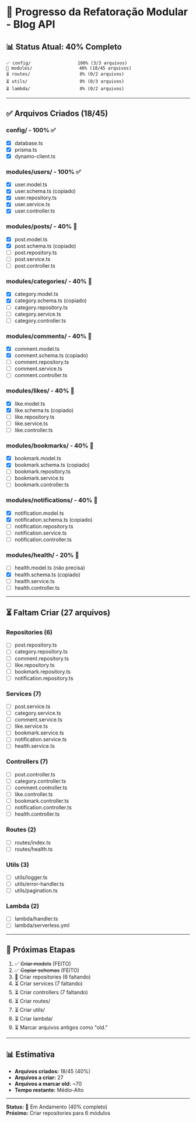 # 🔄 Progresso da Refatoração Modular - Blog API

## 📊 Status Atual: 40% Completo

```
✅ config/                  100% (3/3 arquivos)
🔄 modules/                  40% (18/45 arquivos)
⏳ routes/                   0% (0/2 arquivos)
⏳ utils/                    0% (0/3 arquivos)
⏳ lambda/                   0% (0/2 arquivos)
```

---

## ✅ Arquivos Criados (18/45)

### config/ - 100% ✅
- [x] database.ts
- [x] prisma.ts
- [x] dynamo-client.ts

### modules/users/ - 100% ✅
- [x] user.model.ts
- [x] user.schema.ts (copiado)
- [x] user.repository.ts
- [x] user.service.ts
- [x] user.controller.ts

### modules/posts/ - 40% 🔄
- [x] post.model.ts
- [x] post.schema.ts (copiado)
- [ ] post.repository.ts
- [ ] post.service.ts
- [ ] post.controller.ts

### modules/categories/ - 40% 🔄
- [x] category.model.ts
- [x] category.schema.ts (copiado)
- [ ] category.repository.ts
- [ ] category.service.ts
- [ ] category.controller.ts

### modules/comments/ - 40% 🔄
- [x] comment.model.ts
- [x] comment.schema.ts (copiado)
- [ ] comment.repository.ts
- [ ] comment.service.ts
- [ ] comment.controller.ts

### modules/likes/ - 40% 🔄
- [x] like.model.ts
- [x] like.schema.ts (copiado)
- [ ] like.repository.ts
- [ ] like.service.ts
- [ ] like.controller.ts

### modules/bookmarks/ - 40% 🔄
- [x] bookmark.model.ts
- [x] bookmark.schema.ts (copiado)
- [ ] bookmark.repository.ts
- [ ] bookmark.service.ts
- [ ] bookmark.controller.ts

### modules/notifications/ - 40% 🔄
- [x] notification.model.ts
- [x] notification.schema.ts (copiado)
- [ ] notification.repository.ts
- [ ] notification.service.ts
- [ ] notification.controller.ts

### modules/health/ - 20% 🔄
- [ ] health.model.ts (não precisa)
- [x] health.schema.ts (copiado)
- [ ] health.service.ts
- [ ] health.controller.ts

---

## ⏳ Faltam Criar (27 arquivos)

### Repositories (6)
- [ ] post.repository.ts
- [ ] category.repository.ts
- [ ] comment.repository.ts
- [ ] like.repository.ts
- [ ] bookmark.repository.ts
- [ ] notification.repository.ts

### Services (7)
- [ ] post.service.ts
- [ ] category.service.ts
- [ ] comment.service.ts
- [ ] like.service.ts
- [ ] bookmark.service.ts
- [ ] notification.service.ts
- [ ] health.service.ts

### Controllers (7)
- [ ] post.controller.ts
- [ ] category.controller.ts
- [ ] comment.controller.ts
- [ ] like.controller.ts
- [ ] bookmark.controller.ts
- [ ] notification.controller.ts
- [ ] health.controller.ts

### Routes (2)
- [ ] routes/index.ts
- [ ] routes/health.ts

### Utils (3)
- [ ] utils/logger.ts
- [ ] utils/error-handler.ts
- [ ] utils/pagination.ts

### Lambda (2)
- [ ] lambda/handler.ts
- [ ] lambda/serverless.yml

---

## 🎯 Próximas Etapas

1. ✅ ~~Criar models~~ (FEITO)
2. ✅ ~~Copiar schemas~~ (FEITO)
3. 🔄 Criar repositories (6 faltando)
4. ⏳ Criar services (7 faltando)
5. ⏳ Criar controllers (7 faltando)
6. ⏳ Criar routes/
7. ⏳ Criar utils/
8. ⏳ Criar lambda/
9. ⏳ Marcar arquivos antigos como "old."

---

## 📊 Estimativa

- **Arquivos criados:** 18/45 (40%)
- **Arquivos a criar:** 27
- **Arquivos a marcar old:** ~70
- **Tempo restante:** Médio-Alto

---

**Status:** 🔄 Em Andamento (40% completo)  
**Próximo:** Criar repositories para 6 módulos

